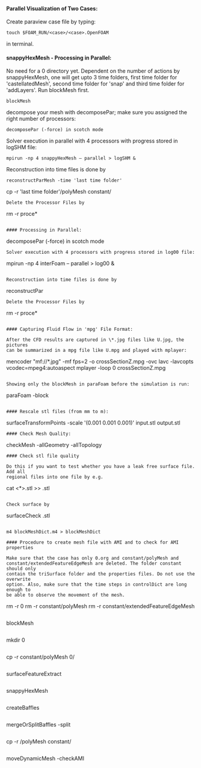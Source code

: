 #### Parallel Visualization of Two Cases:

Create paraview case file by typing:

```
touch $FOAM_RUN/<case>/<case>.OpenFOAM
```

in terminal.


#### snappyHexMesh - Processing in Parallel:

No need for a 0 directory yet. Dependent on the number of actions by snappyHexMesh,
one will get upto 3 time folders, first time folder for 'castellatedMesh', second 
time folder for 'snap' and third time folder for 'addLayers'. Run blockMesh first.

```
blockMesh
```
decompose your mesh with decomposePar; make sure you assigned the right number
of processors:

```
decomposePar (-force) in scotch mode
```

Solver execution in parallel with 4 processors with progress stored in logSHM file:

```
mpirun -np 4 snappyHexMesh – parallel > logSHM &
```

Reconstruction into time files is done by

```
reconstructParMesh -time 'last time folder'
```
cp -r 'last time folder'/polyMesh constant/

```
Delete the Processor Files by

```
rm -r proce*
```

#### Processing in Parallel:

```
decomposePar (-force) in scotch mode
```
Solver execution with 4 processors with progress stored in log00 file:

```
mpirun -np 4 interFoam – parallel > log00 &
```

Reconstruction into time files is done by

```
reconstructPar
```
Delete the Processor Files by

```
rm -r proce*
```

#### Capturing Fluid Flow in 'mpg' File Format:

After the CFD results are captured in \*.jpg files like U.jpg, the pictures 
can be summarized in a mpg file like U.mpg and played with mplayer:

```
mencoder "mf://*.jpg" -mf fps=2 -o crossSectionZ.mpg -ovc lavc -lavcopts vcodec=mpeg4:autoaspect
mplayer -loop 0 crossSectionZ.mpg
```

Showing only the blockMesh in paraFoam before the simulation is run:
```
paraFoam -block
```

#### Rescale stl files (from mm to m):

```
surfaceTransformPoints -scale '(0.001 0.001 0.001)' input.stl output.stl
```
#### Check Mesh Quality:

```
checkMesh -allGeometry -allTopology
```
#### Check stl file quality

Do this if you want to test whether you have a leak free surface file. Add all
regional files into one file by e.g.

```
cat <*>.stl >> <name>.stl 
```

Check surface by

```
surfaceCheck <name>.stl
```

m4 blockMeshDict.m4 > blockMeshDict

#### Procedure to create mesh file with AMI and to check for AMI properties

Make sure that the case has only 0.org and constant/polyMesh and 
constant/extendedFeatureEdgeMesh are deleted. The folder constant should only
contain the triSurface folder and the properties files. Do not use the overwrite
option. Also, make sure that the time steps in controlDict are long enough to
be able to observe the movement of the mesh. 

```
rm -r 0
rm -r constant/polyMesh
rm -r constant/extendedFeatureEdgeMesh
```
```
blockMesh
```
```
mkdir 0
```
```
cp -r constant/polyMesh 0/
```
```
surfaceFeatureExtract
```
```
snappyHexMesh
```
```
createBaffles
```
```
mergeOrSplitBaffles -split
```
```
cp -r <latestTimeFolder>/polyMesh constant/
```
```
moveDynamicMesh -checkAMI
```


